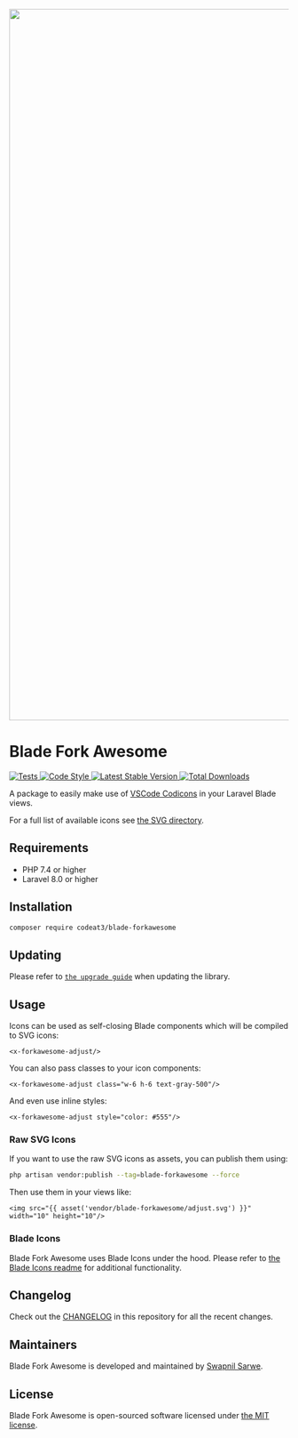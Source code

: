 <p align="center">
    <img src="https://banners.beyondco.de/Blade%20Fork%20Awesome%20Icons.png?theme=light&packageManager=composer+require&packageName=codeat3%2Fblade-forkawesome&pattern=architect&style=style_1&description=A+package+to+use+Fork+Awesome+Icons+in+your+Laravel+Blade+views&md=1&showWatermark=1&fontSize=100px&images=https%3A%2F%2Flaravel.com%2Fimg%2Flogomark.min.svg" width="1280" title="Social Card Blade Fork Awesome">
</p>

# Blade Fork Awesome

<a href="https://github.com/codeat3/blade-forkawesome/actions?query=workflow%3ATests">
    <img src="https://github.com/codeat3/blade-forkawesome/workflows/Tests/badge.svg" alt="Tests">
</a>
<a href="https://github.styleci.io/repos/258753939">
    <img src="https://github.styleci.io/repos/258753939/shield?style=flat" alt="Code Style">
</a>
<a href="https://packagist.org/packages/codeat3/blade-forkawesome">
    <img src="https://img.shields.io/packagist/v/codeat3/blade-forkawesome" alt="Latest Stable Version">
</a>
<a href="https://packagist.org/packages/codeat3/blade-forkawesome">
    <img src="https://img.shields.io/packagist/dt/codeat3/blade-forkawesome" alt="Total Downloads">
</a>

A package to easily make use of [VSCode Codicons](https://github.com/microsoft/vscode-forkawesomes) in your Laravel Blade views.

For a full list of available icons see [the SVG directory](resources/svg).

## Requirements

- PHP 7.4 or higher
- Laravel 8.0 or higher

## Installation

```bash
composer require codeat3/blade-forkawesome
```

## Updating

Please refer to [`the upgrade guide`](UPGRADE.md) when updating the library.

## Usage

Icons can be used as self-closing Blade components which will be compiled to SVG icons:

```blade
<x-forkawesome-adjust/>
```

You can also pass classes to your icon components:

```blade
<x-forkawesome-adjust class="w-6 h-6 text-gray-500"/>
```

And even use inline styles:

```blade
<x-forkawesome-adjust style="color: #555"/>
```

### Raw SVG Icons

If you want to use the raw SVG icons as assets, you can publish them using:

```bash
php artisan vendor:publish --tag=blade-forkawesome --force
```

Then use them in your views like:

```blade
<img src="{{ asset('vendor/blade-forkawesome/adjust.svg') }}" width="10" height="10"/>
```

### Blade Icons

Blade Fork Awesome uses Blade Icons under the hood. Please refer to [the Blade Icons readme](https://github.com/blade-ui-kit/blade-icons) for additional functionality.

## Changelog

Check out the [CHANGELOG](CHANGELOG.md) in this repository for all the recent changes.

## Maintainers

Blade Fork Awesome is developed and maintained by [Swapnil Sarwe](https://swapnilsarwe.com).

## License

Blade Fork Awesome is open-sourced software licensed under [the MIT license](LICENSE.md).
